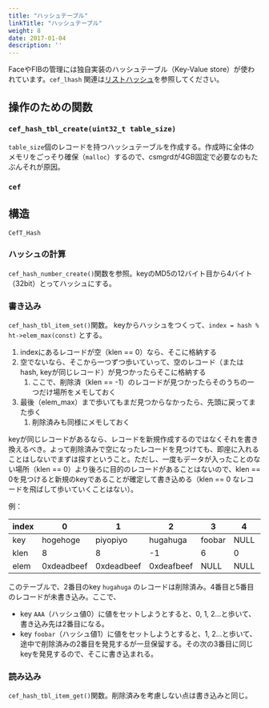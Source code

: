 ```yaml
---
title: "ハッシュテーブル"
linkTitle: "ハッシュテーブル"
weight: 8
date: 2017-01-04
description: ''
---
```


FaceやFIBの管理には独自実装のハッシュテーブル（Key-Value store）が使われています。`cef_lhash` 関連は[リストハッシュ](/docs/internals/listhash)を参照してください。

## 操作のための関数

### `cef_hash_tbl_create(uint32_t table_size)`
`table_size`個のレコードを持つハッシュテーブルを作成する。作成時に全体のメモリをごっそり確保（`malloc`）するので、csmgrdが4GB固定で必要なのもたぶんそれが原因。

### `cef`

## 構造

`CefT_Hash`

### ハッシュの計算
`cef_hash_number_create()`関数を参照。keyのMD5の12バイト目から4バイト（32bit）とってハッシュにする。

### 書き込み
`cef_hash_tbl_item_set()`関数。
keyからハッシュをつくって、`index = hash %  ht->elem_max(const)` とする。
1. indexにあるレコードが空（klen == 0）なら、そこに格納する
2. 空でないなら、そこから一つずつ歩いていって、空のレコード（またはhash, keyが同じレコード）が見つかったらそこに格納する
	1. ここで、削除済（klen == -1）のレコードが見つかったらそのうちの一つだけ場所をメモしておく
3. 最後（elem_max）まで歩いてもまだ見つからなかったら、先頭に戻ってまた歩く
	1. 削除済みも同様にメモしておく

keyが同じレコードがあるなら、レコードを新規作成するのではなくそれを書き換えるべき。よって削除済みで空になったレコードを見つけても、即座に入れることはしないでまずは探すということ。ただし、一度もデータが入ったことのない場所（klen == 0）より後ろに目的のレコードがあることはないので、klen == 0を見つけると新規のkeyであることが確定して書き込める（klen == 0 なレコードを飛ばして歩いていくことはない）。

例：

|index|0|1|2|3|4|5|
|-----|-|-|-|-|-|-|
|key|hogehoge|piyopiyo|hugahuga|foobar|NULL|NULL|
|klen|8|8|-1|6|0|0|
|elem|0xdeadbeef|0xdeadbeef|0xdeafbeef|NULL|NULL|NULL|

このテーブルで、2番目のkey `hugahuga` のレコードは削除済み。4番目と5番目のレコードが未書き込み。ここで、
- key `AAA`（ハッシュ値0）に値をセットしようとすると、0, 1, 2…と歩いて、書き込み先は2番目になる。
- key `foobar`（ハッシュ値1）に値をセットしようとすると、1, 2...と歩いて、途中で削除済みの2番目を発見するが一旦保留する。その次の3番目に同じkeyを発見するので、そこに書き込まれる。

### 読み込み
`cef_hash_tbl_item_get()`関数。削除済みを考慮しない点は書き込みと同じ。